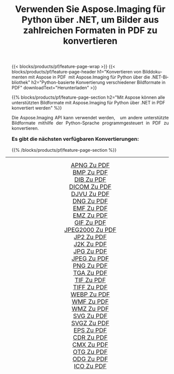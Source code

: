 ﻿---
title: Verwenden Sie Aspose.Imaging für Python über .NET, um Bilder aus zahlreichen Formaten in PDF zu konvertieren 
weight: 3920
url: /de/python-net/conversion/to/pdf/ 
lang: de
langdirlevel: 2
locales: zh-hans,ja,it,ru,de,es,fr,nl,id,lt,pl,pt,vi,tr,ko,zh-hant,ar,hi,th,sv,cs,uk,he
description: Sie können Aspose.Imaging für Python über die .NET-Bibliothek verwenden, um eine Vielzahl von Formaten in PDF zu konvertieren.
---

{{< blocks/products/pf/feature-page-wrap >}}
{{< blocks/products/pf/feature-page-header h1="Konvertieren von Bilddokumenten mit Aspose in PDF  mit Aspose.Imaging für Python über die .NET-Bibliothek" h2="Python-basierte Konvertierung verschiedener Bildformate in PDF" downloadText="Herunterladen" >}}


{{% blocks/products/pf/feature-page-section  h2="Mit Aspose können alle unterstützten Bildformate mit Aspose.Imaging für Python über .NET in PDF konvertiert werden" %}}
<p align=justify>Die Aspose.Imaging API kann verwendet werden,   um andere unterstützte Bildformate mithilfe der Python-Sprache programmgesteuert in PDF zu konvertieren.</p>
<h3 style="margin-top:16px;">
Es gibt die nächsten verfügbaren Konvertierungen:
</h3>
{{% /blocks/products/pf/feature-page-section %}}
<div class="container-fluid productfamilypage bg-gray">
    <div class="convertypes bg-gray agp-content section">
        <div class="container">
		<hr style="margin-left:-20px;"/>
		<div class="row other-converters" style="gap: 10px;font-size: 19px;text-align:center;">
		    <div class='col-md-3 other-converter remove-lp remove-rp'><a href="/imaging/de/python-net/conversion/apng-to-pdf/" style="padding:15px;">APNG Zu PDF</a></div>
<div class='col-md-3 other-converter remove-lp remove-rp'><a href="/imaging/de/python-net/conversion/bmp-to-pdf/" style="padding:15px;">BMP Zu PDF</a></div>
<div class='col-md-3 other-converter remove-lp remove-rp'><a href="/imaging/de/python-net/conversion/dib-to-pdf/" style="padding:15px;">DIB Zu PDF</a></div>
<div class='col-md-3 other-converter remove-lp remove-rp'><a href="/imaging/de/python-net/conversion/dicom-to-pdf/" style="padding:15px;">DICOM Zu PDF</a></div>
<div class='col-md-3 other-converter remove-lp remove-rp'><a href="/imaging/de/python-net/conversion/djvu-to-pdf/" style="padding:15px;">DJVU Zu PDF</a></div>
<div class='col-md-3 other-converter remove-lp remove-rp'><a href="/imaging/de/python-net/conversion/dng-to-pdf/" style="padding:15px;">DNG Zu PDF</a></div>
<div class='col-md-3 other-converter remove-lp remove-rp'><a href="/imaging/de/python-net/conversion/emf-to-pdf/" style="padding:15px;">EMF Zu PDF</a></div>
<div class='col-md-3 other-converter remove-lp remove-rp'><a href="/imaging/de/python-net/conversion/emz-to-pdf/" style="padding:15px;">EMZ Zu PDF</a></div>
<div class='col-md-3 other-converter remove-lp remove-rp'><a href="/imaging/de/python-net/conversion/gif-to-pdf/" style="padding:15px;">GIF Zu PDF</a></div>
<div class='col-md-3 other-converter remove-lp remove-rp'><a href="/imaging/de/python-net/conversion/jpeg2000-to-pdf/" style="padding:15px;">JPEG2000 Zu PDF</a></div>
<div class='col-md-3 other-converter remove-lp remove-rp'><a href="/imaging/de/python-net/conversion/jp2-to-pdf/" style="padding:15px;">JP2 Zu PDF</a></div>
<div class='col-md-3 other-converter remove-lp remove-rp'><a href="/imaging/de/python-net/conversion/j2k-to-pdf/" style="padding:15px;">J2K Zu PDF</a></div>
<div class='col-md-3 other-converter remove-lp remove-rp'><a href="/imaging/de/python-net/conversion/jpg-to-pdf/" style="padding:15px;">JPG Zu PDF</a></div>
<div class='col-md-3 other-converter remove-lp remove-rp'><a href="/imaging/de/python-net/conversion/jpeg-to-pdf/" style="padding:15px;">JPEG Zu PDF</a></div>
<div class='col-md-3 other-converter remove-lp remove-rp'><a href="/imaging/de/python-net/conversion/png-to-pdf/" style="padding:15px;">PNG Zu PDF</a></div>
<div class='col-md-3 other-converter remove-lp remove-rp'><a href="/imaging/de/python-net/conversion/tga-to-pdf/" style="padding:15px;">TGA Zu PDF</a></div>
<div class='col-md-3 other-converter remove-lp remove-rp'><a href="/imaging/de/python-net/conversion/tif-to-pdf/" style="padding:15px;">TIF Zu PDF</a></div>
<div class='col-md-3 other-converter remove-lp remove-rp'><a href="/imaging/de/python-net/conversion/tiff-to-pdf/" style="padding:15px;">TIFF Zu PDF</a></div>
<div class='col-md-3 other-converter remove-lp remove-rp'><a href="/imaging/de/python-net/conversion/webp-to-pdf/" style="padding:15px;">WEBP Zu PDF</a></div>
<div class='col-md-3 other-converter remove-lp remove-rp'><a href="/imaging/de/python-net/conversion/wmf-to-pdf/" style="padding:15px;">WMF Zu PDF</a></div>
<div class='col-md-3 other-converter remove-lp remove-rp'><a href="/imaging/de/python-net/conversion/wmz-to-pdf/" style="padding:15px;">WMZ Zu PDF</a></div>
<div class='col-md-3 other-converter remove-lp remove-rp'><a href="/imaging/de/python-net/conversion/svg-to-pdf/" style="padding:15px;">SVG Zu PDF</a></div>
<div class='col-md-3 other-converter remove-lp remove-rp'><a href="/imaging/de/python-net/conversion/svgz-to-pdf/" style="padding:15px;">SVGZ Zu PDF</a></div>
<div class='col-md-3 other-converter remove-lp remove-rp'><a href="/imaging/de/python-net/conversion/eps-to-pdf/" style="padding:15px;">EPS Zu PDF</a></div>
<div class='col-md-3 other-converter remove-lp remove-rp'><a href="/imaging/de/python-net/conversion/cdr-to-pdf/" style="padding:15px;">CDR Zu PDF</a></div>
<div class='col-md-3 other-converter remove-lp remove-rp'><a href="/imaging/de/python-net/conversion/cmx-to-pdf/" style="padding:15px;">CMX Zu PDF</a></div>
<div class='col-md-3 other-converter remove-lp remove-rp'><a href="/imaging/de/python-net/conversion/otg-to-pdf/" style="padding:15px;">OTG Zu PDF</a></div>
<div class='col-md-3 other-converter remove-lp remove-rp'><a href="/imaging/de/python-net/conversion/odg-to-pdf/" style="padding:15px;">ODG Zu PDF</a></div>
<div class='col-md-3 other-converter remove-lp remove-rp'><a href="/imaging/de/python-net/conversion/ico-to-pdf/" style="padding:15px;">ICO Zu PDF</a></div>
                </div>
        </div>
    </div>
</div>
<br/>


